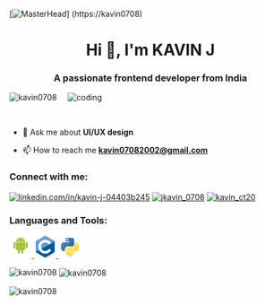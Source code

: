 [![MasterHead](https://https://cdn.hashnode.com/res/hashnode/image/upload/v1651780522995/zZbL8WM2v.gif?w=1600&h=840&fit=crop&crop=entropy&auto=format,compress&gif-q=60&format=webm )] (https://kavin0708)

<h1 align="center">Hi 👋, I'm KAVIN J</h1>
<h3 align="center">A passionate frontend developer from India</h3>
<img align="right" alt="coding" width="400" scr="https://https://media.tenor.com/2uyENRmiUt0AAAAC/coding.gif>

<p align="left"> <img src="https://komarev.com/ghpvc/?username=kavin0708&label=Profile%20views&color=0e75b6&style=flat" alt="kavin0708" /> </p>

<p align="left"> <a href="https://twitter.com/" target="blank"><img src="https://img.shields.io/twitter/follow/?logo=twitter&style=for-the-badge" alt="" /></a> </p>

- 💬 Ask me about **UI/UX design**

- 📫 How to reach me **kavin07082002@gmail.com**

<h3 align="left">Connect with me:</h3>
<p align="left">
<a href="https://linkedin.com/in/linkedin.com/in/kavin-j-04403b245" target="blank"><img align="center" src="https://raw.githubusercontent.com/rahuldkjain/github-profile-readme-generator/master/src/images/icons/Social/linked-in-alt.svg" alt="linkedin.com/in/kavin-j-04403b245" height="30" width="40" /></a>
<a href="https://www.codechef.com/users/jkavin_0708" target="blank"><img align="center" src="https://cdn.jsdelivr.net/npm/simple-icons@3.1.0/icons/codechef.svg" alt="jkavin_0708" height="30" width="40" /></a>
<a href="https://www.hackerrank.com/kavin_ct20" target="blank"><img align="center" src="https://raw.githubusercontent.com/rahuldkjain/github-profile-readme-generator/master/src/images/icons/Social/hackerrank.svg" alt="kavin_ct20" height="30" width="40" /></a>
</p>

<h3 align="left">Languages and Tools:</h3>
<p align="left"> <a href="https://developer.android.com" target="_blank" rel="noreferrer"> <img src="https://raw.githubusercontent.com/devicons/devicon/master/icons/android/android-original-wordmark.svg" alt="android" width="40" height="40"/> </a> <a href="https://www.cprogramming.com/" target="_blank" rel="noreferrer"> <img src="https://raw.githubusercontent.com/devicons/devicon/master/icons/c/c-original.svg" alt="c" width="40" height="40"/> </a> <a href="https://www.python.org" target="_blank" rel="noreferrer"> <img src="https://raw.githubusercontent.com/devicons/devicon/master/icons/python/python-original.svg" alt="python" width="40" height="40"/> </a> </p>

<p><img align="left" src="https://github-readme-stats.vercel.app/api/top-langs?username=kavin0708&show_icons=true&locale=en&layout=compact" alt="kavin0708" /></p>

<p>&nbsp;<img align="center" src="https://github-readme-stats.vercel.app/api?username=kavin0708&show_icons=true&locale=en" alt="kavin0708" /></p>

<p><img align="center" src="https://github-readme-streak-stats.herokuapp.com/?user=kavin0708&" alt="kavin0708" /></p>
